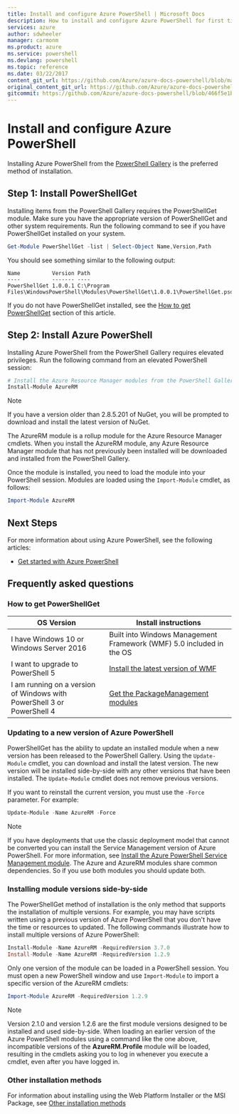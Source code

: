 ```yaml
---
title: Install and configure Azure PowerShell | Microsoft Docs
description: How to install and configure Azure PowerShell for first time use.
services: azure
author: sdwheeler
manager: carmonm
ms.product: azure
ms.service: powershell
ms.devlang: powershell
ms.topic: reference
ms.date: 03/22/2017
content_git_url: https://github.com/Azure/azure-docs-powershell/blob/master/azureps-cmdlets-docs/ResourceManager/docs-conceptual/install-azurerm-ps.md
original_content_git_url: https://github.com/Azure/azure-docs-powershell/blob/master/azureps-cmdlets-docs/ResourceManager/docs-conceptual/install-azurerm-ps.md
gitcommit: https://github.com/Azure/azure-docs-powershell/blob/466f5e1bddb669a4b2c502044dab569a45ddcbba
---
```


# Install and configure Azure PowerShell

Installing Azure PowerShell from the [PowerShell Gallery](https://www.powershellgallery.com/) is
the preferred method of installation.

## Step 1: Install PowerShellGet

Installing items from the PowerShell Gallery requires the PowerShellGet module. Make sure you have
the appropriate version of PowerShellGet and other system requirements. Run the following command
to see if you have PowerShellGet installed on your system.

```powershell
Get-Module PowerShellGet -list | Select-Object Name,Version,Path
```

You should see something similar to the following output:

```
Name          Version Path
----          ------- ----
PowerShellGet 1.0.0.1 C:\Program Files\WindowsPowerShell\Modules\PowerShellGet\1.0.0.1\PowerShellGet.psd1
```

If you do not have PowerShellGet installed, see the [How to get PowerShellGet](#how-to-get-powershellget)
section of this article.


## Step 2: Install Azure PowerShell

Installing Azure PowerShell from the PowerShell Gallery requires elevated privileges. Run the
following command from an elevated PowerShell session:

```powershell
# Install the Azure Resource Manager modules from the PowerShell Gallery
Install-Module AzureRM
```

> [!NOTE]
> If you have a version older than 2.8.5.201 of NuGet, you will be prompted to download and install
the latest version of NuGet.

The AzureRM module is a rollup module for the Azure Resource Manager cmdlets. When you install the
AzureRM module, any Azure Resource Manager module that has not previously been installed will be
downloaded and installed from the PowerShell Gallery.

Once the module is installed, you need to load the module into your PowerShell session. Modules are
loaded using the `Import-Module` cmdlet, as follows:

```powershell
Import-Module AzureRM
```

## Next Steps

For more information about using Azure PowerShell, see the following articles:

* [Get started with Azure PowerShell](get-started-azureps.md)

## Frequently asked questions

### How to get PowerShellGet

|OS Version|Install instructions|
|---|---|
|I have Windows 10 or Windows Server 2016|Built into Windows Management Framework (WMF) 5.0 included in the OS|
|I want to upgrade to PowerShell 5|[Install the latest version of WMF](http://go.microsoft.com/fwlink/?LinkId=398175)|
|I am running on a version of Windows with PowerShell 3 or PowerShell 4|[Get the PackageManagement modules](http://go.microsoft.com/fwlink/?LinkID=746217)|

### Updating to a new version of Azure PowerShell

PowerShellGet has the ability to update an installed module when a new version has been released to
the PowerShell Gallery. Using the `Update-Module` cmdlet, you can download and install the latest
version. The new version will be installed side-by-side with any other versions that
have been installed. The `Update-Module` cmdlet does not remove previous versions.

If you want to reinstall the current version, you must use the `-Force` parameter. For example:

```powershell
Update-Module -Name AzureRM -Force
```

> [!NOTE]
> If you have deployments that use the classic deployment model that cannot be converted you can
install the Service Management version of Azure PowerShell. For more information, see
[Install the Azure PowerShell Service Management module](overview?view=azuresmps-3.7.0).
The Azure and AzureRM modules share common dependencies. So if you use both modules you should
update both.


### Installing module versions side-by-side

The PowerShellGet method of installation is the only method that supports the installation of
multiple versions. For example, you may have scripts written using a previous version of Azure
PowerShell that you don't have the time or resources to updated. The following commands illustrate
how to install multiple versions of Azure PowerShell:

```powershell
Install-Module -Name AzureRM -RequiredVersion 3.7.0
Install-Module -Name AzureRM -RequiredVersion 1.2.9
```

Only one version of the module can be loaded in a PowerShell session. You must open a new
PowerShell window and use `Import-Module` to import a specific version of the AzureRM cmdlets:

```powershell
Import-Module AzureRM -RequiredVersion 1.2.9
```

> [!NOTE]
> Version 2.1.0 and version 1.2.6 are the first module versions designed to be installed and used
side-by-side. When loading an earlier version of the Azure PowerShell modules using a
command like the one above, incompatible versions of the **AzureRM.Profile** module will be loaded,
resulting in the cmdlets asking you to log in whenever you execute a cmdlet, even after you have
logged in.

### Other installation methods

For information about installing using the Web Platform Installer or the MSI Package, see
[Other installation methods](other-install.md)
